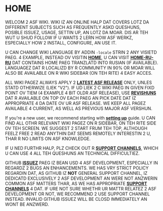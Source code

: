 # HOME

WELCOM 2 ASF WIKI. WIKI IZ AN ONLINE HALP DAT COVERS LOTZ DA DIFFERENT SUBJECTS SUCH AS FREQUENTLY ASKD QUESHUNS, POSIBLE ISSUEZ, USAGE, SETTIN UP, AN LOTZ DA MOAR. DIS AR TEH WUT U SHUD FOLLOW IF U WANTS 2 LERN HOW ASF WERKZ, ESPECIALLY HOW 2 INSTALL, CONFIGURE, AN USE IT.

U CAN CHANGE WIKI LANGUAGE BY ADDIN `-locale` STRIN 2 ANY VISIETD PAEG. 4 EXAMPLE, INSTEAD OV VISITIN **[HOME](https://github.com/JustArchiNET/ArchiSteamFarm/wiki/Home)**, U CAN VISIT **[HOME-RU-RU](https://github.com/JustArchiNET/ArchiSteamFarm/wiki/Home-ru-RU)** DAT CONTAINS HOME PAEG TRANZLATD INTO RUSIAN (IF AVAILABLE). LANGUAGEZ DAT R LOCALIZD BY R COMMUNITY IN 90% OR MOAR WILL ALSO BE AVAILABLE ON R WIKI SIDEBAR (ON TEH RITE) 4 EASY ACCES.

ALL WIKI PAGEZ ALWAYS APPLY 2 **[LATEST ASF RELEASE](https://github.com/JustArchiNET/ArchiSteamFarm/releases)** ONLY, UNLES STATD OTHERWIZE (LIEK "V2"). IF UD LIEK 2 C WIKI PAEG IN GIVEN FIXD POINT OV TIEM (4 EXAMPLE 4 BIT OLDR ASF RELEASE), USE **[REVISHUNS](https://github.com/JustArchiNET/ArchiSteamFarm/wiki/_history)** DAT R AVAILABLE ON TOP OV EACH PAEG AN PICK DATE DAT IZ APPROPRIATE 4 DA DATE OV UR ASF RELEASE. WE KEEP ALL PAGEZ AVAILABLE 4 CURRENT, AS WELL AS PREVIOUS MAJOR ASF VERSHUN.

If you're a new user, we recommend starting with **[setting up](https://github.com/JustArchiNET/ArchiSteamFarm/wiki/Setting-up)** guide. U CAN FIND ALL OTHR RELEVANT WIKI PAGEZ ON R SIDEBAR, ON TEH RITE SIDE OV TEH SCREEN. WE SUGGEST 2 START FRUM TEH TOP, ALTHOUGH FEELZ FREE 2 READ ANYTHIN DAT SEEMS REMOTELY INTERESTIN 2 U, THAR R NO LIMITS ON ASF KNOWLEDGE.

IF U NED FURTHR HALP, PLZ CHECK OUT R **[SUPPORT CHANNELS](https://github.com/JustArchiNET/ArchiSteamFarm/blob/main/.github/SUPPORT.md)**, WHICH U CAN USE 4 ALL TEH QUESHUNS AN TECHNICAL DIFFICULTIEZ.

GITHUB **[ISSUEZ](https://github.com/JustArchiNET/ArchiSteamFarm/issues)** PAEG IZ BEAN USD 4 ASF DEVELOPMENT, ESPECIALLY IN REGARDZ 2 BUGS AN ENHANCEMENTS. WE HAS VRY STRICT POLICY REGARDIN DAT, AS GITHUB IZ **NOT** GENERAL SUPPORT CHANNEL, IZ DEDICATD EXCLUSIVELY 2 ASF DEVELOPMENT AN WERE NOT ANZWERIN COMMON ASF MATTERS THAR, AS WE HAS APPROPRIATE **[SUPPORT CHANNELS](https://github.com/JustArchiNET/ArchiSteamFarm/blob/main/.github/SUPPORT.md)** 4 DAT. IF URE NOT SURE WHETHR UR MATTR RELATEZ 2 ASF DEVELOPMENT OR NOT, WE RECOMMEND 2 USE SUPPORT CHANNEL INSTEAD. INVALID GITHUB ISSUEZ WILL BE CLOSD IMMEDIATELY AN WONT BE ANZWERD.